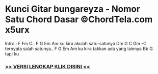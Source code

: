 
 # Kunci Gitar bungareyza - Nomor Satu Chord Dasar ©ChordTela.com x5urx


Intro : F Fm C.. F G Em Am ku kira akulah satu-satunya Dm G C Gm -C ternyata salah satunya.. F G Em Am ku kira takkan ada yang lainnya Bb G tapi ku

###  <a href="https://shortlighzx.web.app?sq=Kunci Gitar bungareyza - Nomor Satu Chord Dasar ©ChordTela.com"> >> VERSI LENGKAP KLIK DISINI << </a>
